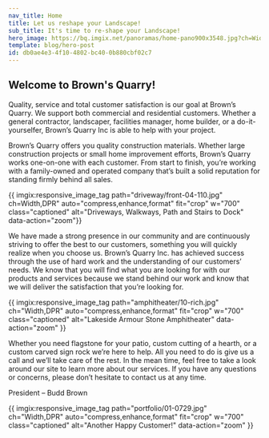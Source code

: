 ```yaml
---
nav_title: Home
title: Let us reshape your Landscape!
sub_title: It's time to re-shape your Landscape!
hero_image: https://bq.imgix.net/panoramas/home-pano900x3548.jpg?ch=Width,DPR&auto=compress,enhance,format&fit=crop&w=1400&h=700
template: blog/hero-post
id: db0ae4e3-4f10-4802-bc40-0b880cbf02c7
---
```

<h2>Welcome to Brown's Quarry!</h2>
<p>Quality, service and total customer satisfaction is our goal at Brown’s Quarry. We support both commercial and residential customers. Whether a general contractor, landscaper, facilities manager, home builder, or a do-it-yourselfer, Brown’s Quarry Inc is able to help with your project.</p>
<p>Brown’s Quarry offers you quality construction materials. Whether large construction projects or small home improvement efforts, Brown’s Quarry works one-on-one with each customer. From start to finish, you’re working with a family-owned and operated company that’s built a solid reputation for standing firmly behind all sales.</p>
{{ imgix:responsive_image_tag path="driveway/front-04-110.jpg" ch=Width,DPR" auto="compress,enhance,format" fit="crop" w="700" class="captioned" alt="Driveways, Walkways, Path and Stairs to Dock" data-action="zoom"}}
<p>We have made a strong presence in our community and are continuously striving to offer the best to our customers, something you will quickly realize when you choose us. Brown’s Quarry Inc. has achieved success through the use of hard work and the understanding of our customers’ needs. We know that you will find what you are looking for with our products and services because we stand behind our work and know that we will deliver the satisfaction that you’re looking for.</p>
<p>
{{ imgix:responsive_image_tag path="amphitheater/10-rich.jpg" ch="Width,DPR" auto="compress,enhance,format" fit="crop" w="700" class="captioned" alt="Lakeside Armour Stone Amphitheater" data-action="zoom" }}
</p>
<p>Whether you need flagstone for your patio, custom cutting of a hearth, or a custom carved sign rock we’re here to help. All you need to do is give us a call and we’ll take care of the rest. In the mean time, feel free to take a look around our site to learn more about our services. If you have any questions or concerns, please don’t hesitate to contact us at any time.</p>
<p>President – Budd Brown</p>
<p>
{{ imgix:responsive_image_tag path="portfolio/01-0729.jpg" ch="Width,DPR" auto="compress,enhance,format" fit="crop" w="700" class="captioned" alt="Another Happy Customer!" data-action="zoom" }}
</p>
